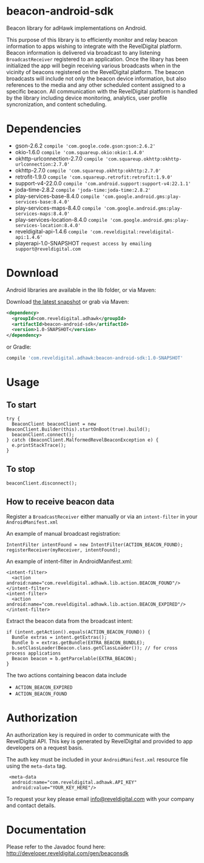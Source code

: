 # beacon-android-sdk
Beacon library for adHawk implementations on Android.

This purpose of this library is to efficiently monitor and relay beacon information to apps wishing to integrate with the RevelDigital platform. Beacon information is delivered via broadcast to any listening ```BroadcastReceiver``` registered to an application. Once the libary has been initialized the app will begin receiving various broadcasts when in the vicinity of beacons registered on the RevelDigital platform. The beacon broadcasts will include not only the beacon device information, but also references to the media and any other scheduled content assigned to a specific beacon. All communication with the RevelDigital platform is handled by the library including device monitoring, analytics, user profile syncronization, and content scheduling.

# Dependencies

  * gson-2.6.2 ```compile 'com.google.code.gson:gson:2.6.2'```
  * okio-1.6.0 ```compile 'com.squareup.okio:okio:1.4.0'```
  * okhttp-urlconnection-2.7.0 ```compile 'com.squareup.okhttp:okhttp-urlconnection:2.7.0'```
  * okhttp-2.7.0 ```compile 'com.squareup.okhttp:okhttp:2.7.0'```
  * retrofit-1.9.0 ```compile 'com.squareup.retrofit:retrofit:1.9.0'```
  * support-v4-22.0.0 ```compile 'com.android.support:support-v4:22.1.1'```
  * joda-time-2.8.2 ```compile 'joda-time:joda-time:2.8.2'```
  * play-services-base-8.4.0 ```compile 'com.google.android.gms:play-services-base:8.4.0'```
  * play-services-maps-8.4.0 ```compile 'com.google.android.gms:play-services-maps:8.4.0'```
  * play-services-location-8.4.0 ```compile 'com.google.android.gms:play-services-location:8.4.0'```
  * reveldigital-api-1.4.6 ```compile 'com.reveldigital:reveldigital-api:1.4.6'```
  * playerapi-1.0-SNAPSHOT ```request access by emailing support@reveldigital.com```

# Download

Android libraries are available in the lib folder, or via Maven:

Download [the latest snapshot][snap] or grab via Maven:
```xml
<dependency>
  <groupId>com.reveldigital.adhawk</groupId>
  <artifactId>beacon-android-sdk</artifactId>
  <version>1.0-SNAPSHOT</version>
</dependency>
```
or Gradle:
```groovy
compile 'com.reveldigital.adhawk:beacon-android-sdk:1.0-SNAPSHOT'
```

# Usage

## To start

```
try {
  BeaconClient beaconClient = new BeaconClient.Builder(this).startOnBoot(true).build();
  beaconClient.connect();
} catch (BeaconClient.MalformedRevelBeaconException e) {
  e.printStackTrace();
}
```

## To stop

```
beaconClient.disconnect();
```

## How to receive beacon data

Register a ```BroadcastReceiver``` either manually or via an ```intent-filter``` in your ```AndroidManifest.xml```

An example of manual broadcast registration:

```
IntentFilter intentFound = new IntentFilter(ACTION_BEACON_FOUND);
registerReceiver(myReceiver, intentFound);
```

An example of intent-filter in AndroidManifest.xml:

```
<intent-filter>
  <action android:name="com.reveldigital.adhawk.lib.action.BEACON_FOUND"/>
</intent-filter>
<intent-filter>
  <action android:name="com.reveldigital.adhawk.lib.action.BEACON_EXPIRED"/>
</intent-filter>
```

Extract the beacon data from the broadcast intent:

```
if (intent.getAction().equals(ACTION_BEACON_FOUND)) {
  Bundle extras = intent.getExtras();
  Bundle b = extras.getBundle(EXTRA_BEACON_BUNDLE);
  b.setClassLoader(Beacon.class.getClassLoader()); // for cross process applications
  Beacon beacon = b.getParcelable(EXTRA_BEACON);
}
```

The two actions containing beacon data include
  * ```ACTION_BEACON_EXPIRED```
  * ```ACTION_BEACON_FOUND```
  
# Authorization

An authorization key is required in order to communicate with the RevelDigital API. This key is generated by RevelDigital and provided to app developers on a request basis.

The auth key must be included in your ```AndroidManifest.xml``` resource file using the ```meta-data``` tag.

```
 <meta-data
  android:name="com.reveldigital.adhawk.API_KEY"
  android:value="YOUR_KEY_HERE"/>
```

To request your key please email info@reveldigital.com with your company and contact details.

# Documentation

Please refer to the Javadoc found here: http://developer.reveldigital.com/gen/beaconsdk


[snap]: https://oss.sonatype.org/content/repositories/snapshots/com/reveldigital/adhawk/beacon-android-sdk/
